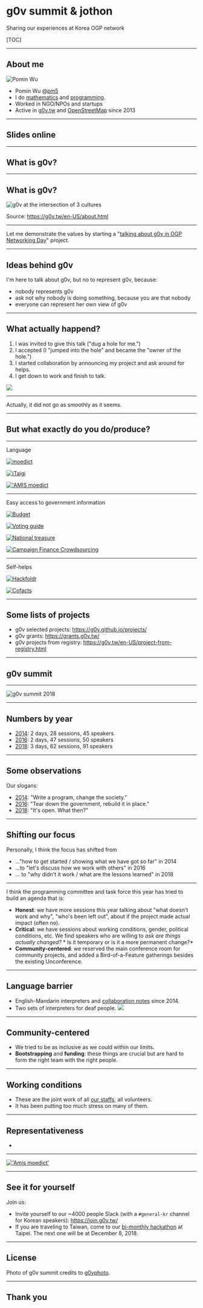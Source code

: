 # g0v summit & jothon

Sharing our experiences at Korea OGP network

[TOC]

---

## About me

![Pomin Wu](pictures/headshot.jpg)

* Pomin Wu @[pm5](https://twitter.com/pm5)
* I do [mathematics](https://arxiv.org/search/math?query=Wu%2C+Pomin&searchtype=author&abstracts=show&order=-announced_date_first&size=50) and [programming](https://github.com/pm5).
* Worked in NGO/NPOs and startups
* Active in [g0v.tw](https://g0v.tw) and [OpenStreetMap](https://osm.org) since 2013

---

## Slides online

---

## What is g0v?

---

## What is g0v?

![g0v at the intersection of 3 cultures](pictures/g0v-about-en.png)

Source: <https://g0v.tw/en-US/about.html>

---

Let me demonstrate the values by starting a "[talking about g0v in OGP Networking Day](https://hackmd.io/OkKtw4ygTue3Flr9b83FYg?view#)" project.

---

## Ideas behind g0v

I'm here to talk about g0v, but no to represent g0v, because:

* nobody represents g0v
* ask not why nobody is doing something, because you are that nobody
* everyone can represent her own view of g0v

---

## What actually happend?

1. I was invited to give this talk ("dug a hole for me.")
2. I accepted (I "jumped into the hole" and became the "owner of the hole.")
3. I started collaboration by announcing my project and ask around for helps.
4. I get down to work and finish to talk.

[![](pictures/talk-hackmd.png)](https://hackmd.io/OkKtw4ygTue3Flr9b83FYg?view)

---

Actually, it did not go as smoothly as it seems.

---

## But what exactly do you do/produce?

---

Language

[![moedict](pictures/moedict.png)](https://moedict.tw/)

[![iTaigi](pictures/itaigi.png)](https://itaigi.tw/)

[!['AMIS moedict](pictures/amis.png)](https://amis.moedict.tw/)

---

Easy access to government information

[![Budget](pictures/budget.png)](http://budget.g0v.tw/budget)

[![Voting guide](pictures/councils.png)](https://councils.g0v.tw/)

[![National treasure](pictures/national-treasure.png)](https://www.nationaltreasure.tw/)

[![Campaign Finance Crowdsourcing](pictures/campaign-finance.png)](https://campaign-finance.g0v.ctiml.tw)

---

Self-helps

[![Hackfoldr](pictures/hackfoldr.png)](https://beta.hackfoldr.org/)

[![Cofacts](pictures/cofacts.png)](https://cofacts.g0v.tw)

---

## Some lists of projects

* g0v selected projects: <https://g0v.github.io/projects/>
* g0v grants: <https://grants.g0v.tw/>
* g0v projects from registry: <https://g0v.tw/en-US/project-from-registry.html>

---

## g0v summit

---

![g0v summit 2018](pictures/summit-back.jpg)

---

## Numbers by year

* [2014](https://summit.g0v.tw/2014/): 2 days, 28 sessions, 45 speakers
* [2016](https://summit.g0v.tw/2016/): 2 days, 47 sessions, 50 speakers
* [2018](https://summit.g0v.tw/2018/): 3 days, 62 sessions, 91 speakers

---

## Some observations

Our slogans:

* [2014](https://summit.g0v.tw/2014/): "Write a program, change the society."
* [2016](https://summit.g0v.tw/2016/): "Tear down the government, rebuild it in place."
* [2018](https://summit.g0v.tw/2018/): "It's open.  What then?"

---

## Shifting our focus

Personally, I think the focus has shifted from

* ..."how to get started / showing what we have got so far" in 2014
* ...to "let's discuss how we work with others" in 2016
* ... to "why didn't it work / what are the lessons learned" in 2018

---

I think the programming committee and task force this year has tried to build an agenda that is: 

* **Honest**: we have more sessions this year talking about "what doesn't work and why", "who's been left out", about if the project made actual impact (often no).
* **Critical**: we have sessions about working conditions, gender, political conditions, etc.  We find speakers who are willing to *ask are things actually changed?* * Is it temporary or is it a more permanent change?*
* **Community-centered**: we reserved the main conference room for community projects, and added a Bird-of-a-Feature gatherings besides the existing Unconference.

---

## Language barrier

* English-Mandarin interpreters  and [collaboration notes](https://g0v.hackmd.io/c/summit18/%2FAJoegfXqSDm6o1rndW_O_A) since 2014.
* Two sets of interpreters for deaf people.
  ![](pictures/summit-signlang.jpg)

---

## Community-centered

* We tried to be as inclusive as we could within our limits.
* **Bootstrapping** and **funding**: these things are crucial but are hard to form the right team with the right people.

---

## Working conditions

* These are the joint work of all [our staffs](https://summit.g0v.tw/2018/staff), all volunteers.
* It has been putting too much stress on many of them.

---

## Representativeness

* 

---

[!['Amis moedict'](pictures/amis-moedict.png)](https://youtu.be/whdLxsMv4XQ?t=52)

---

## See it for yourself

Join us:

* Invite yourself to our ~4000 people Slack (with a `#general-kr` channel for Korean speakers): <https://join.g0v.tw/>
* If you are traveling to Taiwan, come to our [bi-monthly hackathon](https://hack.g0v.tw/) at Taipei.  The next one will be at December 8, 2018.

---

## License

Photo of g0v summit credits to [g0vphoto](https://www.flickr.com/photos/g0v/).

---

## Thank you